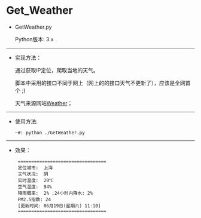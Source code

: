# Get_Weather

* GetWeather.py
 
    Python版本: 3.x

* * *

*   实现方法：

    通过获取IP定位，爬取当地的天气。
    
    脚本中采用的接口不同于网上（网上的的接口天气不更新了），应该是全网首个 ;)
    
    天气来源网站[Weather](http://www.weather.com.cn/)；

* * *

*   使用方法:
    
     `~#: python ./GetWeather.py`

* * *

* 效果：

       =================================
       定位城市:  上海
       天气状况:  阴
       实时温度:  20℃
       空气湿度:  94%
       降雨概率:  2% ,24小时内降水: 2%
       PM2.5指数: 24
       [更新时间: 06月19日(星期六) 11:10]
       =================================
